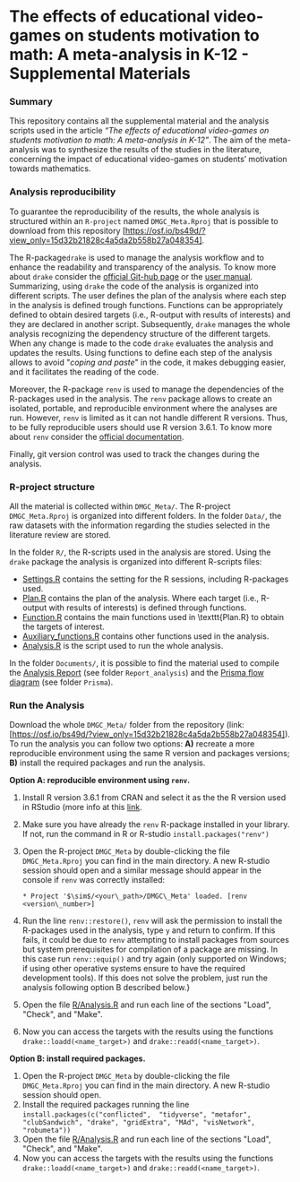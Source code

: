 # The effects of educational video-games on students motivation to math: A meta-analysis in K-12 - Supplemental Materials


### Summary

This repository contains all the supplemental material and the analysis scripts used in the article *“The effects of educational video-games on students motivation to math: A meta-analysis in K-12”*. The aim of the meta-analysis was to synthesize the results of the studies in the literature, concerning the impact of educational video-games on students’ motivation towards mathematics.

### Analysis reproducibility

To guarantee the reproducibility of the results, the whole analysis is structured within an `R-project` named `DMGC_Meta.Rproj` that is possible to download from this repository [https://osf.io/bs49d/?view_only=15d32b21828c4a5da2b558b27a048354].

The R-package`drake` is used to manage the analysis workflow and to enhance the readability and transparency of the analysis. To know more about `drake` consider the [official Git-hub page](https://github.com/ropensci/drake) or the [user manual](https://books.ropensci.org/drake/). Summarizing, using `drake` the code of the analysis is organized into different scripts. The user defines the plan of the analysis where each step in the analysis is defined trough functions. Functions can be appropriately defined to obtain desired targets (i.e., R-output with results of interests) and they are declared in another script. Subsequently, `drake` manages the whole analysis recognizing the dependency structure of the different targets. When any change is made to the code `drake` evaluates the analysis and updates the results. Using functions to define each step of the analysis allows to avoid "*coping and paste*" in the code, it makes debugging easier, and it facilitates the reading of the code.

Moreover, the R-package `renv` is used to manage the dependencies of the R-packages used in the analysis. The `renv` package allows to create an isolated, portable, and reproducible environment where the analyses are run. However, `renv` is limited as it can not handle different R versions. Thus, to be fully reproducible users should use R version 3.6.1. To know more about `renv` consider the [official documentation](https://rstudio.github.io/renv/articles/renv.html).

Finally, git version control was used to track the changes during the analysis.


### R-project structure

All the material is collected within `DMGC_Meta/`. The R-project `DMGC_Meta.Rproj` is organized into different folders. In the folder `Data/`, the raw datasets with the information regarding the studies selected in the literature review are stored.

In the folder `R/`, the R-scripts used in the analysis are stored. Using the `drake` package the analysis is organized into different R-scripts files:

- [Settings.R](R/Settings.R) contains the setting for the R sessions, including R-packages used. 
- [Plan.R](R/Plan.R) contains the plan of the analysis. Where each target (i.e., R-output with results of interests) is defined through functions.
- [Function.R](R/Functions.R) contains the main functions used in \texttt{Plan.R} to obtain the targets of interest.
- [Auxiliary_functions.R](R/Auxiliary_functions.R) contains other functions used in the analysis.
- [Analysis.R](R/Analysis.R) is the script used to run the whole analysis.


In the folder `Documents/`, it is possible to find the material used to compile the [Analysis Report](Documents/Report_analysis/Report_analysis.pdf) (see folder `Report_analysis`) and the [Prisma flow diagram](Documents/Prisma/Prisma.pdf) (see folder `Prisma`).


### Run the Analysis


Download the whole `DMGC_Meta/` folder from the repository (link: [https://osf.io/bs49d/?view_only=15d32b21828c4a5da2b558b27a048354]). To run the analysis you can follow two options: **A)** recreate a more reproducible environment using the same R version and packages versions; **B)** install the required packages and run the analysis.

**Option A: reproducible environment using `renv`.**

1.  Install R version 3.6.1 from CRAN and select it as the the R version used in RStudio (more info at this [link](https://support.rstudio.com/hc/en-us/articles/200486138-Changing-R-versions-for-RStudio-desktop).
2. Make sure you have already the `renv` R-package installed in your library. If not, run the command in R or R-studio `install.packages("renv")`
3. Open the R-project `DMGC_Meta`  by double-clicking the file `DMGC_Meta.Rproj` you can find in the main directory. A new R-studio session should open and a similar message should appear in the console if `renv` was correctly installed:

    `* Project '$\sim$/<your\_path>/DMGC\_Meta' loaded. [renv <version\_number>]`
4. Run the line `renv::restore()`, `renv` will ask the permission to install the R-packages used in the analysis, type `y` and return to confirm. If this fails, it could be due to `renv` attempting to install packages from sources but system prerequisites for compilation of a package are missing. In this case run `renv::equip()` and try again (only supported on Windows; if using other operative systems ensure to have the required development tools). If this does not solve the problem, just run the analysis following option B described below.}
5. Open the file [R/Analysis.R](R/Analysis.R) and run each line of the sections "Load", "Check", and "Make".
6. Now you can access the targets with the results using the functions `drake::loadd(<name_target>)` and `drake::readd(<name_target>)`.

**Option B: install required packages.**

1.  Open the R-project `DMGC_Meta`  by double-clicking the file `DMGC_Meta.Rproj` you can find in the main directory. A new R-studio session should open.
2. Install the required packages running the line `install.packages(c("conflicted",  "tidyverse", "metafor", "clubSandwich", "drake", "gridExtra", "MAd", "visNetwork", "robumeta"))`
3. Open the file [R/Analysis.R](R/Analysis.R) and run each line of the sections "Load", "Check", and "Make".
4. Now you can access the targets with the results using the functions `drake::loadd(<name_target>)` and `drake::readd(<name_target>)`.



